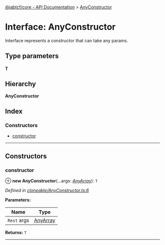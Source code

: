 [@iabtcf/core - API Documentation](../README.md) > [AnyConstructor](../interfaces/anyconstructor.md)

# Interface: AnyConstructor

Interface represents a constructor that can take any params.

## Type parameters
#### T 
## Hierarchy

**AnyConstructor**

## Index

### Constructors

* [constructor](anyconstructor.md#constructor)

---

## Constructors

<a id="constructor"></a>

###  constructor

⊕ **new AnyConstructor**(...args: *[AnyArray](../#anyarray)*): `T`

*Defined in [cloneable/AnyConstructor.ts:6](https://github.com/chrispaterson/iabtcf/blob/aa3fc72/modules/core/src/cloneable/AnyConstructor.ts#L6)*

**Parameters:**

| Name | Type |
| ------ | ------ |
| `Rest` args | [AnyArray](../#anyarray) |

**Returns:** `T`

___

